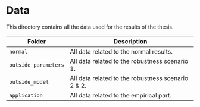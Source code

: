 # Data

This directory contains all the data used for the results of the thesis.  

| Folder | Description |
| ---- | ----------- | 
| `normal` | All data related to the normal results. |
| `outside_parameters` | All data related to the robustness scenario 1. |
| `outside_model` | All data related to the robustness scenario 2 & 2. |
| `application` | All data related to the empirical part. |



